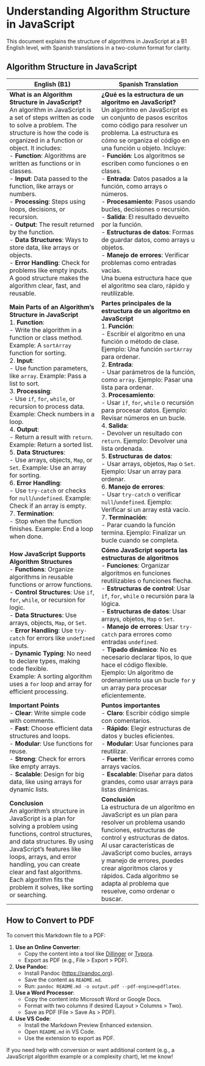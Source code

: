 # Understanding Algorithm Structure in JavaScript

This document explains the structure of algorithms in JavaScript at a B1 English level, with Spanish translations in a two-column format for clarity.

## Algorithm Structure in JavaScript

| **English (B1)** | **Spanish Translation** |
|------------------|-------------------------|
| **What is an Algorithm Structure in JavaScript?**<br>An algorithm in JavaScript is a set of steps written as code to solve a problem. The structure is how the code is organized in a function or object. It includes:<br>- **Function**: Algorithms are written as functions or in classes.<br>- **Input**: Data passed to the function, like arrays or numbers.<br>- **Processing**: Steps using loops, decisions, or recursion.<br>- **Output**: The result returned by the function.<br>- **Data Structures**: Ways to store data, like arrays or objects.<br>- **Error Handling**: Check for problems like empty inputs.<br>A good structure makes the algorithm clear, fast, and reusable. | **¿Qué es la estructura de un algoritmo en JavaScript?**<br>Un algoritmo en JavaScript es un conjunto de pasos escritos como código para resolver un problema. La estructura es cómo se organiza el código en una función u objeto. Incluye:<br>- **Función**: Los algoritmos se escriben como funciones o en clases.<br>- **Entrada**: Datos pasados a la función, como arrays o números.<br>- **Procesamiento**: Pasos usando bucles, decisiones o recursión.<br>- **Salida**: El resultado devuelto por la función.<br>- **Estructuras de datos**: Formas de guardar datos, como arrays u objetos.<br>- **Manejo de errores**: Verificar problemas como entradas vacías.<br>Una buena estructura hace que el algoritmo sea claro, rápido y reutilizable. |
| **Main Parts of an Algorithm’s Structure in JavaScript**<br>1. **Function**:<br>   - Write the algorithm in a function or class method. Example: A `sortArray` function for sorting.<br>2. **Input**:<br>   - Use function parameters, like `array`. Example: Pass a list to sort.<br>3. **Processing**:<br>   - Use `if`, `for`, `while`, or recursion to process data. Example: Check numbers in a loop.<br>4. **Output**:<br>   - Return a result with `return`. Example: Return a sorted list.<br>5. **Data Structures**:<br>   - Use arrays, objects, `Map`, or `Set`. Example: Use an array for sorting.<br>6. **Error Handling**:<br>   - Use `try-catch` or checks for `null`/`undefined`. Example: Check if an array is empty.<br>7. **Termination**:<br>   - Stop when the function finishes. Example: End a loop when done. | **Partes principales de la estructura de un algoritmo en JavaScript**<br>1. **Función**:<br>   - Escribir el algoritmo en una función o método de clase. Ejemplo: Una función `sortArray` para ordenar.<br>2. **Entrada**:<br>   - Usar parámetros de la función, como `array`. Ejemplo: Pasar una lista para ordenar.<br>3. **Procesamiento**:<br>   - Usar `if`, `for`, `while` o recursión para procesar datos. Ejemplo: Revisar números en un bucle.<br>4. **Salida**:<br>   - Devolver un resultado con `return`. Ejemplo: Devolver una lista ordenada.<br>5. **Estructuras de datos**:<br>   - Usar arrays, objetos, `Map` o `Set`. Ejemplo: Usar un array para ordenar.<br>6. **Manejo de errores**:<br>   - Usar `try-catch` o verificar `null`/`undefined`. Ejemplo: Verificar si un array está vacío.<br>7. **Terminación**:<br>   - Parar cuando la función termina. Ejemplo: Finalizar un bucle cuando se completa. |
| **How JavaScript Supports Algorithm Structures**<br>- **Functions**: Organize algorithms in reusable functions or arrow functions.<br>- **Control Structures**: Use `if`, `for`, `while`, or recursion for logic.<br>- **Data Structures**: Use arrays, objects, `Map`, or `Set`.<br>- **Error Handling**: Use `try-catch` for errors like `undefined` inputs.<br>- **Dynamic Typing**: No need to declare types, making code flexible.<br>Example: A sorting algorithm uses a `for` loop and array for efficient processing. | **Cómo JavaScript soporta las estructuras de algoritmos**<br>- **Funciones**: Organizar algoritmos en funciones reutilizables o funciones flecha.<br>- **Estructuras de control**: Usar `if`, `for`, `while` o recursión para la lógica.<br>- **Estructuras de datos**: Usar arrays, objetos, `Map` o `Set`.<br>- **Manejo de errores**: Usar `try-catch` para errores como entradas `undefined`.<br>- **Tipado dinámico**: No es necesario declarar tipos, lo que hace el código flexible.<br>Ejemplo: Un algoritmo de ordenamiento usa un bucle `for` y un array para procesar eficientemente. |
| **Important Points**<br>- **Clear**: Write simple code with comments.<br>- **Fast**: Choose efficient data structures and loops.<br>- **Modular**: Use functions for reuse.<br>- **Strong**: Check for errors like empty arrays.<br>- **Scalable**: Design for big data, like using arrays for dynamic lists. | **Puntos importantes**<br>- **Claro**: Escribir código simple con comentarios.<br>- **Rápido**: Elegir estructuras de datos y bucles eficientes.<br>- **Modular**: Usar funciones para reutilizar.<br>- **Fuerte**: Verificar errores como arrays vacíos.<br>- **Escalable**: Diseñar para datos grandes, como usar arrays para listas dinámicas. |
| **Conclusion**<br>An algorithm’s structure in JavaScript is a plan for solving a problem using functions, control structures, and data structures. By using JavaScript’s features like loops, arrays, and error handling, you can create clear and fast algorithms. Each algorithm fits the problem it solves, like sorting or searching. | **Conclusión**<br>La estructura de un algoritmo en JavaScript es un plan para resolver un problema usando funciones, estructuras de control y estructuras de datos. Al usar características de JavaScript como bucles, arrays y manejo de errores, puedes crear algoritmos claros y rápidos. Cada algoritmo se adapta al problema que resuelve, como ordenar o buscar. |

## How to Convert to PDF

To convert this Markdown file to a PDF:
1. **Use an Online Converter**:
   - Copy the content into a tool like [Dillinger](https://dillinger.io) or [Typora](https://typora.io).
   - Export as PDF (e.g., File > Export > PDF).
2. **Use Pandoc**:
   - Install Pandoc (https://pandoc.org).
   - Save the content as `README.md`.
   - Run: `pandoc README.md -o output.pdf --pdf-engine=pdflatex`.
3. **Use a Word Processor**:
   - Copy the content into Microsoft Word or Google Docs.
   - Format with two columns if desired (Layout > Columns > Two).
   - Save as PDF (File > Save As > PDF).
4. **Use VS Code**:
   - Install the Markdown Preview Enhanced extension.
   - Open `README.md` in VS Code.
   - Use the extension to export as PDF.

If you need help with conversion or want additional content (e.g., a JavaScript algorithm example or a complexity chart), let me know!